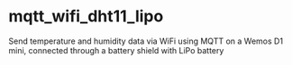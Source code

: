 # mqtt_wifi_dht11_lipo
Send temperature and humidity data via WiFi using MQTT on a Wemos D1 mini, 
connected through a battery shield with LiPo battery

